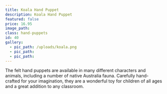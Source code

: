 ```yaml
---
title: Koala Hand Puppet
description: Koala Hand Puppet
featured: false
price: 16.95
image_path:
class: hand-puppets
id: 40
gallery:
  - pic_path: /uploads/koala.png
  - pic_path:
  - pic_path:
---
```



The felt hand puppets are available in many different characters and animals, including a number of native Australia fauna. Carefully hand-crafted for your imagination, they are a wonderful toy for children of all ages and a great addition to any classroom.
